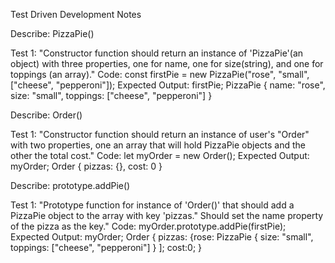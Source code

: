 Test Driven Development Notes


Describe: PizzaPie()

Test 1: "Constructor function should return an instance of 'PizzaPie'(an object) with three properties, one for name, one for size(string), and one for toppings (an array)."
Code: const firstPie = new PizzaPie("rose", "small", ["cheese", "pepperoni"]);
Expected Output: 
firstPie;
PizzaPie {
  name: "rose",
  size: "small",
  toppings: ["cheese", "pepperoni"]
}

Describe: Order()

Test 1: "Constructor function should return an instance of user's "Order" with two properties, one an array that will hold PizzaPie objects and the other the total cost."
Code: let myOrder = new Order();
Expected Output: 
myOrder;
Order {
  pizzas: {},
  cost: 0
}

Describe: prototype.addPie()

Test 1: "Prototype function for instance of 'Order()' that should add a PizzaPie object to the array with key 'pizzas." Should set the name property of the pizza as the key."
Code: myOrder.prototype.addPie(firstPie);
Expected Output: 
myOrder;
Order {
  pizzas: {rose: PizzaPie {
    size: "small", 
    toppings: ["cheese", "pepperoni"]
    }
    ];
  cost:0;
}





